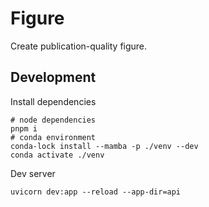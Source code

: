 # Figure

Create publication-quality figure.

## Development

Install dependencies

```shell
# node dependencies
pnpm i
# conda environment
conda-lock install --mamba -p ./venv --dev
conda activate ./venv
```

Dev server

```shell
uvicorn dev:app --reload --app-dir=api
```
